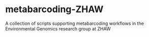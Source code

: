 # metabarcoding-ZHAW
A collection of scripts supporting metabarcoding workflows in the Environmental Genomics research group at ZHAW
